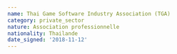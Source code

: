 ```yaml
---
name: Thai Game Software Industry Association (TGA)
category: private_sector
nature: Association professionnelle 
nationality: Thailande
date_signed: '2018-11-12'
---
```

    